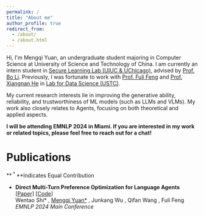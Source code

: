 ```yaml
---
permalink: /
title: "About me"
author_profile: true
redirect_from: 
  - /about/
  - /about.html
---
```

Hi, I'm Mengqi Yuan, an undergraduate student majoring in Computer Science at University of Science and Technology of China. I am currently an intern student in [Secure Learning Lab (UIUC &amp; UChicago)](https://aisecure.github.io/GROUP/index.html), advised by [Prof. Bo Li](https://aisecure.github.io/). Previously, I was fortunate to work with [Prof. Fuli Feng](https://fulifeng.github.io/) and [Prof. Xiangnan He](https://hexiangnan.github.io/) in [Lab for Data Science (USTC)](https://data-science.ustc.edu.cn/_upload/tpl/14/fe/5374/template5374/tour.html).

My current research interests lie in improving the generative ability, reliability, and trustworthiness of ML models (such as LLMs and VLMs). My work also closely relates to Agents, focusing on both theoretical and applied aspects.

**I will be attending EMNLP 2024 in Miami. If you are interested in my work or related topics, please feel free to reach out for a chat!**

Publications
============
**<sup> * </sup>**Indicates Equal Contribution

* **Direct Multi-Turn Preference Optimization for Language Agents** [[Paper]](https://arxiv.org/pdf/2406.14868) [[Code]](https://github.com/swt-user/DMPO) <br>
  Wentao Shi* ,  <u>Mengqi Yuan*</u> ,  Junkang Wu ,  Qifan Wang ,  Fuli Feng  <br>
  *EMNLP 2024 Main Conference*
